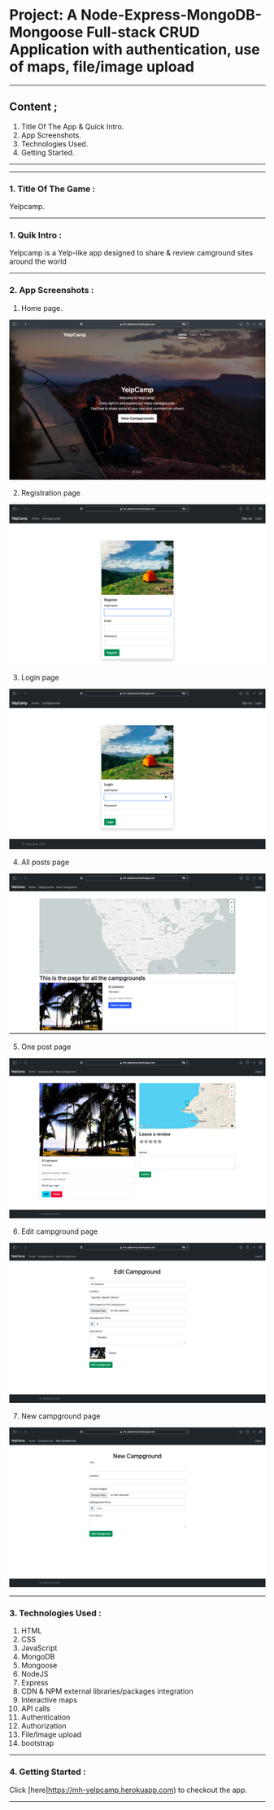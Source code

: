 # Project: A Node-Express-MongoDB-Mongoose Full-stack CRUD Application with authentication, use of maps, file/image upload

---

## Content ;

1. Title Of The App & Quick Intro.
2. App Screenshots.
3. Technologies Used.
4. Getting Started.

---

---

### 1. Title Of The Game :

Yelpcamp.

---

### 1. Quik Intro :

Yelpcamp is a Yelp-like app designed to share & review camground sites around the world

---

### 2. App Screenshots :

1. Home page.

![Home-page](readme-images/home.png)

2. Registration page

![Registration-page](readme-images/registration.png)

3. Login page

![Login-page](readme-images/login.png)

4. All posts page

![All-posts-page](readme-images/all-camp.png)

5. One post page

![One-post-](readme-images/one-camp.png)

6. Edit campground page

![Edit-campground](readme-images/edit-camp.png)

7. New campground page

![Edit-post-page](readme-images/new-camp.png)

---

### 3. Technologies Used :

1. HTML
2. CSS
3. JavaScript
4. MongoDB
5. Mongoose
6. NodeJS
7. Express
8. CDN & NPM external libraries/packages integration
9. Interactive maps
10. API calls
11. Authentication
12. Authorization
13. File/Image upload
14. bootstrap

---

### 4. Getting Started :

Click [here]https://mh-yelpcamp.herokuapp.com) to checkout the app.

---
